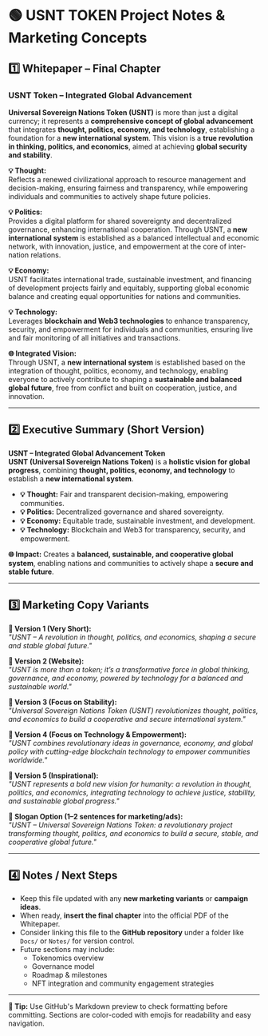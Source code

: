 # 🟢 USNT TOKEN  Project Notes & Marketing Concepts

## 1️⃣ Whitepaper – Final Chapter

### USNT Token – Integrated Global Advancement

**Universal Sovereign Nations Token (USNT)** is more than just a digital currency; it represents a **comprehensive concept of global advancement** that integrates **thought, politics, economy, and technology**, establishing a foundation for a **new international system**. This vision is a **true revolution in thinking, politics, and economics**, aimed at achieving **global security and stability**.

**💡 Thought:**  
Reflects a renewed civilizational approach to resource management and decision-making, ensuring fairness and transparency, while empowering individuals and communities to actively shape future policies.

**💡 Politics:**  
Provides a digital platform for shared sovereignty and decentralized governance, enhancing international cooperation. Through USNT, a **new international system** is established as a balanced intellectual and economic network, with innovation, justice, and empowerment at the core of inter-nation relations.

**💡 Economy:**  
USNT facilitates international trade, sustainable investment, and financing of development projects fairly and equitably, supporting global economic balance and creating equal opportunities for nations and communities.

**💡 Technology:**  
Leverages **blockchain and Web3 technologies** to enhance transparency, security, and empowerment for individuals and communities, ensuring live and fair monitoring of all initiatives and transactions.

**🌐 Integrated Vision:**  
Through USNT, a **new international system** is established based on the integration of thought, politics, economy, and technology, enabling everyone to actively contribute to shaping a **sustainable and balanced global future**, free from conflict and built on cooperation, justice, and innovation.

---

## 2️⃣ Executive Summary (Short Version)

**USNT – Integrated Global Advancement Token**  
**USNT (Universal Sovereign Nations Token)** is a **holistic vision for global progress**, combining **thought, politics, economy, and technology** to establish a **new international system**.  

- **💡 Thought:** Fair and transparent decision-making, empowering communities.  
- **💡 Politics:** Decentralized governance and shared sovereignty.  
- **💡 Economy:** Equitable trade, sustainable investment, and development.  
- **💡 Technology:** Blockchain and Web3 for transparency, security, and empowerment.  

**🌐 Impact:** Creates a **balanced, sustainable, and cooperative global system**, enabling nations and communities to actively shape a **secure and stable future**.

---

## 3️⃣ Marketing Copy Variants

**🔹 Version 1 (Very Short):**  
*"USNT – A revolution in thought, politics, and economics, shaping a secure and stable global future."*

**🔹 Version 2 (Website):**  
*"USNT is more than a token; it’s a transformative force in global thinking, governance, and economy, powered by technology for a balanced and sustainable world."*

**🔹 Version 3 (Focus on Stability):**  
*"Universal Sovereign Nations Token (USNT) revolutionizes thought, politics, and economics to build a cooperative and secure international system."*

**🔹 Version 4 (Focus on Technology & Empowerment):**  
*"USNT combines revolutionary ideas in governance, economy, and global policy with cutting-edge blockchain technology to empower communities worldwide."*

**🔹 Version 5 (Inspirational):**  
*"USNT represents a bold new vision for humanity: a revolution in thought, politics, and economics, integrating technology to achieve justice, stability, and sustainable global progress."*

**🔹 Slogan Option (1–2 sentences for marketing/ads):**  
*"USNT – Universal Sovereign Nations Token: a revolutionary project transforming thought, politics, and economics to build a secure, stable, and cooperative global future."*

---

## 4️⃣ Notes / Next Steps

- Keep this file updated with any **new marketing variants** or **campaign ideas**.  
- When ready, **insert the final chapter** into the official PDF of the Whitepaper.  
- Consider linking this file to the **GitHub repository** under a folder like `Docs/` or `Notes/` for version control.  
- Future sections may include:  
  - Tokenomics overview  
  - Governance model  
  - Roadmap & milestones  
  - NFT integration and community engagement strategies

---

**💾 Tip:** Use GitHub's Markdown preview to check formatting before committing. Sections are color-coded with emojis for readability and easy navigation.

